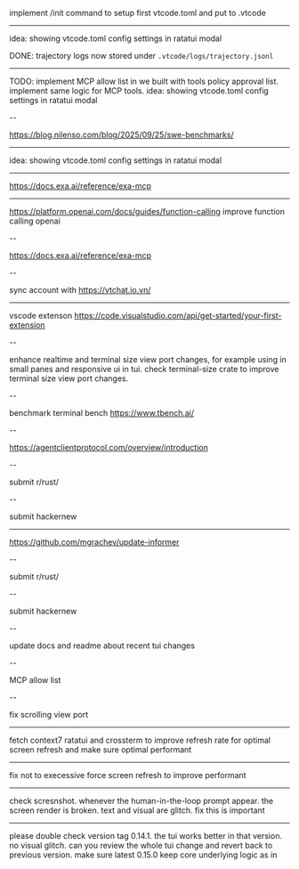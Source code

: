 implement /init command to setup first vtcode.toml and put to .vtcode

---

idea: showing vtcode.toml config settings in ratatui modal

DONE: trajectory logs now stored under `.vtcode/logs/trajectory.jsonl`

---

TODO: implement MCP allow list in we built with tools policy approval list. implement same logic for MCP tools.
idea: showing vtcode.toml config settings in ratatui modal

--

https://blog.nilenso.com/blog/2025/09/25/swe-benchmarks/

---

idea: showing vtcode.toml config settings in ratatui modal

---

<https://docs.exa.ai/reference/exa-mcp>

---

https://platform.openai.com/docs/guides/function-calling
improve function calling openai

--

https://docs.exa.ai/reference/exa-mcp

--

sync account with <https://vtchat.io.vn/>

---

vscode extenson <https://code.visualstudio.com/api/get-started/your-first-extension>

--

enhance realtime and terminal size view port changes, for example using in small panes and responsive ui in tui. check terminal-size crate to improve terminal size view port changes.

--

benchmark terminal bench
<https://www.tbench.ai/>

--

<https://agentclientprotocol.com/overview/introduction>

--

submit r/rust/

--

submit hackernew

---

<https://github.com/mgrachev/update-informer>

--

submit r/rust/

--

submit hackernew

--

update docs and readme about recent tui changes

--

MCP allow list

--

fix scrolling view port

---

fetch context7 ratatui and crossterm to improve refresh rate for optimal screen refresh and make sure optimal performant

---

fix not to execessive force screen refresh to improve performant

---

check scresnshot. whenever the human-in-the-loop prompt appear. the screen render is broken. text and visual are glitch. fix this is important

---

please double check version tag 0.14.1. the tui works better in that version. no visual glitch. can you review the whole tui change and revert back to previous version. make sure latest 0.15.0 keep core underlying logic as in
